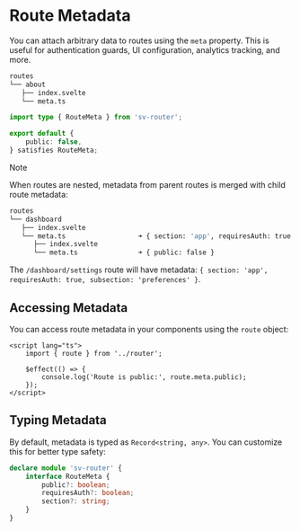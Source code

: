# Route Metadata

You can attach arbitrary data to routes using the `meta` property. This is useful for authentication guards, UI configuration, analytics tracking, and more.

```sh {4}
routes
└── about
   ├── index.svelte
   └── meta.ts
```

```ts [meta.ts]
import type { RouteMeta } from 'sv-router';

export default {
	public: false,
} satisfies RouteMeta;
```

> [!NOTE]
>
> When routes are nested, metadata from parent routes is merged with child route metadata:
>
> ```sh
> routes
> └── dashboard
>    ├── index.svelte
>    └── meta.ts                  ➜ { section: 'app', requiresAuth: true }
>       ├── index.svelte
>       └── meta.ts               ➜ { public: false }
> ```
>
> The `/dashboard/settings` route will have metadata: `{ section: 'app', requiresAuth: true, subsection: 'preferences' }`.

## Accessing Metadata

You can access route metadata in your components using the `route` object:

```svelte [Protected.svelte]
<script lang="ts">
	import { route } from '../router';

	$effect(() => {
		console.log('Route is public:', route.meta.public);
	});
</script>
```

## Typing Metadata

By default, metadata is typed as `Record<string, any>`. You can customize this for better type safety:

```ts
declare module 'sv-router' {
	interface RouteMeta {
		public?: boolean;
		requiresAuth?: boolean;
		section?: string;
	}
}
```
